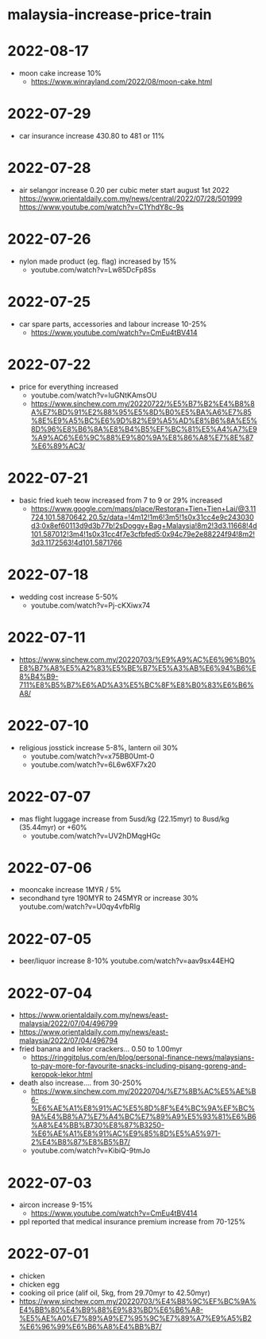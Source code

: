 # malaysia-increase-price-train


# 2022-08-17
* moon cake increase 10%
  * https://www.winrayland.com/2022/08/moon-cake.html

# 2022-07-29
  * car insurance increase 430.80 to 481 or 11%

# 2022-07-28
  * air selangor increase 0.20 per cubic meter start august 1st 2022
    https://www.orientaldaily.com.my/news/central/2022/07/28/501999
    https://www.youtube.com/watch?v=C1YhdY8c-9s

# 2022-07-26
* nylon made product (eg. flag) increased by 15%
  * youtube.com/watch?v=Lw85DcFp8Ss

# 2022-07-25
* car spare parts, accessories and labour increase 10-25%
  * https://www.youtube.com/watch?v=CmEu4tBV414

# 2022-07-22
* price for everything increased
  * youtube.com/watch?v=IuGNtKAmsOU
  * https://www.sinchew.com.my/20220722/%E5%B7%B2%E4%B8%8A%E7%BD%91%E2%88%95%E5%8D%B0%E5%BA%A6%E7%85%8E%E9%A5%BC%E6%9D%82%E9%A5%AD%E8%B6%8A%E5%8D%96%E8%B6%8A%E8%B4%B5%EF%BC%81%E5%A4%A7%E9%A9%AC6%E6%9C%88%E9%80%9A%E8%86%A8%E7%8E%87%E6%89%AC3/

# 2022-07-21
* basic fried kueh teow increased from 7 to 9 or 29% increased
  * https://www.google.com/maps/place/Restoran+Tien+Tien+Lai/@3.11724,101.5870642,20.5z/data=!4m12!1m6!3m5!1s0x31cc4e9c243030d3:0x8ef60113d9d3b77b!2sDoggy+Bag+Malaysia!8m2!3d3.11668!4d101.587012!3m4!1s0x31cc4f7e3cfbfed5:0x94c79e2e88224f94!8m2!3d3.1172563!4d101.5871766

# 2022-07-18
* wedding cost increase 5-50%
  * youtube.com/watch?v=Pj-cKXiwx74

# 2022-07-11
* https://www.sinchew.com.my/20220703/%E9%A9%AC%E6%96%B0%E8%B7%A8%E5%A2%83%E5%BE%B7%E5%A3%AB%E6%94%B6%E8%B4%B9-711%E8%B5%B7%E6%AD%A3%E5%BC%8F%E8%B0%83%E6%B6%A8/

# 2022-07-10
* religious josstick increase 5-8%, lantern oil 30%
  * youtube.com/watch?v=x75BB0Umt-0
  * youtube.com/watch?v=6L6w6XF7x20


# 2022-07-07
* mas flight luggage increase from 5usd/kg (22.15myr) to 8usd/kg (35.44myr) or +60%
  * youtube.com/watch?v=UV2hDMqgHGc


# 2022-07-06
* mooncake increase 1MYR / 5%
* secondhand tyre 190MYR to 245MYR or increase 30%
  youtube.com/watch?v=U0qy4vfbRIg


# 2022-07-05
* beer/liquor increase 8-10%  youtube.com/watch?v=aav9sx44EHQ


# 2022-07-04
* https://www.orientaldaily.com.my/news/east-malaysia/2022/07/04/496799
* https://www.orientaldaily.com.my/news/east-malaysia/2022/07/04/496794
* fried banana and lekor crackers... 0.50 to 1.00myr 
  *  https://ringgitplus.com/en/blog/personal-finance-news/malaysians-to-pay-more-for-favourite-snacks-including-pisang-goreng-and-keropok-lekor.html
* death also increase.... from 30-250%
  * https://www.sinchew.com.my/20220704/%E7%8B%AC%E5%AE%B6-%E6%AE%A1%E8%91%AC%E5%8D%8F%E4%BC%9A%EF%BC%9A%E4%B8%A7%E7%A4%BC%E7%89%A9%E5%93%81%E6%B6%A8%E4%BB%B730%E8%87%B3250-%E6%AE%A1%E8%91%AC%E9%85%8D%E5%A5%971-2%E4%B8%87%E8%B5%B7/
  * youtube.com/watch?v=KibiQ-9tmJo

# 2022-07-03
* aircon increase 9-15%
  * https://www.youtube.com/watch?v=CmEu4tBV414
* ppl reported that medical insurance premium increase from 70-125%

# 2022-07-01
* chicken
* chicken egg
* cooking oil price (alif oil, 5kg, from 29.70myr to 42.50myr)
* https://www.sinchew.com.my/20220703/%E4%B8%9C%EF%BC%9A%E4%BB%80%E4%B9%88%E9%83%BD%E6%B6%A8-%E5%AE%A0%E7%89%A9%E7%95%9C%E7%89%A7%E9%A5%B2%E6%96%99%E6%B6%A8%E4%BB%B7/

